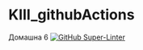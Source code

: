# KIII_githubActions
Домашна 6
[![GitHub Super-Linter](https://github.com/<Kjamil44>/<KIII_githubActions>/.github/workflows/Lint%20Code%20Base/badge.svg)](https://github.com/marketplace/actions/super-linter)
